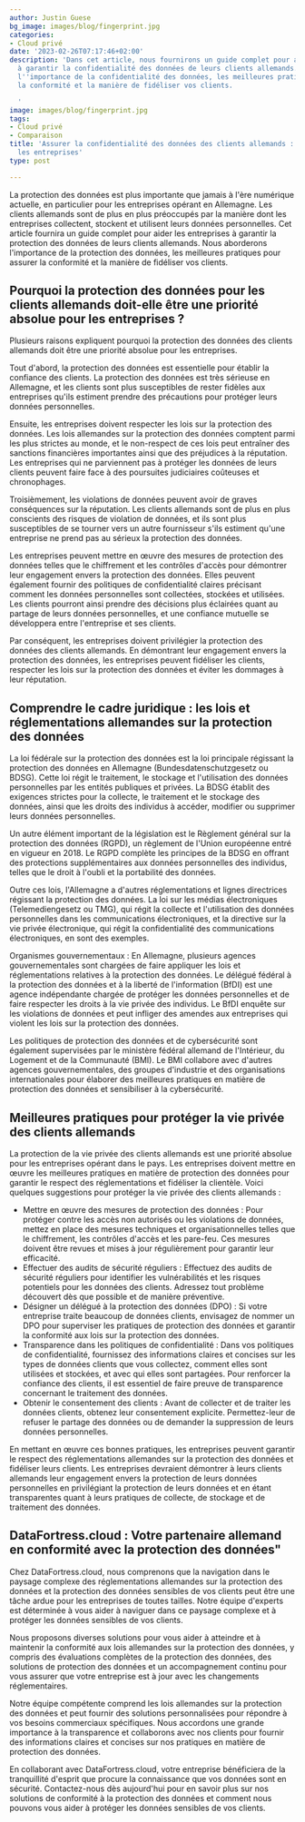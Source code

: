 ```yaml
---
author: Justin Guese
bg_image: images/blog/fingerprint.jpg
categories:
- Cloud privé
date: '2023-02-26T07:17:46+02:00'
description: 'Dans cet article, nous fournirons un guide complet pour aider les entreprises
  à garantir la confidentialité des données de leurs clients allemands. Nous aborderons
  l''importance de la confidentialité des données, les meilleures pratiques pour assurer
  la conformité et la manière de fidéliser vos clients.

  '
image: images/blog/fingerprint.jpg
tags:
- Cloud privé
- Comparaison
title: 'Assurer la confidentialité des données des clients allemands : un guide pour
  les entreprises'
type: post

---
```

La protection des données est plus importante que jamais à l'ère numérique actuelle, en particulier pour les entreprises opérant en Allemagne. Les clients allemands sont de plus en plus préoccupés par la manière dont les entreprises collectent, stockent et utilisent leurs données personnelles. Cet article fournira un guide complet pour aider les entreprises à garantir la protection des données de leurs clients allemands. Nous aborderons l'importance de la protection des données, les meilleures pratiques pour assurer la conformité et la manière de fidéliser vos clients.

## Pourquoi la protection des données pour les clients allemands doit-elle être une priorité absolue pour les entreprises ?

Plusieurs raisons expliquent pourquoi la protection des données des clients allemands doit être une priorité absolue pour les entreprises.

Tout d'abord, la protection des données est essentielle pour établir la confiance des clients. La protection des données est très sérieuse en Allemagne, et les clients sont plus susceptibles de rester fidèles aux entreprises qu'ils estiment prendre des précautions pour protéger leurs données personnelles.

Ensuite, les entreprises doivent respecter les lois sur la protection des données. Les lois allemandes sur la protection des données comptent parmi les plus strictes au monde, et le non-respect de ces lois peut entraîner des sanctions financières importantes ainsi que des préjudices à la réputation. Les entreprises qui ne parviennent pas à protéger les données de leurs clients peuvent faire face à des poursuites judiciaires coûteuses et chronophages.

Troisièmement, les violations de données peuvent avoir de graves conséquences sur la réputation. Les clients allemands sont de plus en plus conscients des risques de violation de données, et ils sont plus susceptibles de se tourner vers un autre fournisseur s'ils estiment qu'une entreprise ne prend pas au sérieux la protection des données.

Les entreprises peuvent mettre en œuvre des mesures de protection des données telles que le chiffrement et les contrôles d'accès pour démontrer leur engagement envers la protection des données. Elles peuvent également fournir des politiques de confidentialité claires précisant comment les données personnelles sont collectées, stockées et utilisées. Les clients pourront ainsi prendre des décisions plus éclairées quant au partage de leurs données personnelles, et une confiance mutuelle se développera entre l'entreprise et ses clients.

Par conséquent, les entreprises doivent privilégier la protection des données des clients allemands. En démontrant leur engagement envers la protection des données, les entreprises peuvent fidéliser les clients, respecter les lois sur la protection des données et éviter les dommages à leur réputation.

## Comprendre le cadre juridique : les lois et réglementations allemandes sur la protection des données

La loi fédérale sur la protection des données est la loi principale régissant la protection des données en Allemagne (Bundesdatenschutzgesetz ou BDSG). Cette loi régit le traitement, le stockage et l'utilisation des données personnelles par les entités publiques et privées. La BDSG établit des exigences strictes pour la collecte, le traitement et le stockage des données, ainsi que les droits des individus à accéder, modifier ou supprimer leurs données personnelles.

Un autre élément important de la législation est le Règlement général sur la protection des données (RGPD), un règlement de l'Union européenne entré en vigueur en 2018. Le RGPD complète les principes de la BDSG en offrant des protections supplémentaires aux données personnelles des individus, telles que le droit à l'oubli et la portabilité des données.

Outre ces lois, l'Allemagne a d'autres réglementations et lignes directrices régissant la protection des données. La loi sur les médias électroniques (Telemediengesetz ou TMG), qui régit la collecte et l'utilisation des données personnelles dans les communications électroniques, et la directive sur la vie privée électronique, qui régit la confidentialité des communications électroniques, en sont des exemples.

Organismes gouvernementaux :
En Allemagne, plusieurs agences gouvernementales sont chargées de faire appliquer les lois et réglementations relatives à la protection des données. Le délégué fédéral à la protection des données et à la liberté de l'information (BfDI) est une agence indépendante chargée de protéger les données personnelles et de faire respecter les droits à la vie privée des individus. Le BfDI enquête sur les violations de données et peut infliger des amendes aux entreprises qui violent les lois sur la protection des données.

Les politiques de protection des données et de cybersécurité sont également supervisées par le ministère fédéral allemand de l'Intérieur, du Logement et de la Communauté (BMI). Le BMI collabore avec d'autres agences gouvernementales, des groupes d'industrie et des organisations internationales pour élaborer des meilleures pratiques en matière de protection des données et sensibiliser à la cybersécurité.

## Meilleures pratiques pour protéger la vie privée des clients allemands

La protection de la vie privée des clients allemands est une priorité absolue pour les entreprises opérant dans le pays. Les entreprises doivent mettre en œuvre les meilleures pratiques en matière de protection des données pour garantir le respect des réglementations et fidéliser la clientèle. Voici quelques suggestions pour protéger la vie privée des clients allemands :

- Mettre en œuvre des mesures de protection des données : Pour protéger contre les accès non autorisés ou les violations de données, mettez en place des mesures techniques et organisationnelles telles que le chiffrement, les contrôles d'accès et les pare-feu. Ces mesures doivent être revues et mises à jour régulièrement pour garantir leur efficacité.
- Effectuer des audits de sécurité réguliers : Effectuez des audits de sécurité réguliers pour identifier les vulnérabilités et les risques potentiels pour les données des clients. Adressez tout problème découvert dès que possible et de manière préventive.
- Désigner un délégué à la protection des données (DPO) : Si votre entreprise traite beaucoup de données clients, envisagez de nommer un DPO pour superviser les pratiques de protection des données et garantir la conformité aux lois sur la protection des données.
- Transparence dans les politiques de confidentialité : Dans vos politiques de confidentialité, fournissez des informations claires et concises sur les types de données clients que vous collectez, comment elles sont utilisées et stockées, et avec qui elles sont partagées. Pour renforcer la confiance des clients, il est essentiel de faire preuve de transparence concernant le traitement des données.
- Obtenir le consentement des clients : Avant de collecter et de traiter les données clients, obtenez leur consentement explicite. Permettez-leur de refuser le partage des données ou de demander la suppression de leurs données personnelles.

En mettant en œuvre ces bonnes pratiques, les entreprises peuvent garantir le respect des réglementations allemandes sur la protection des données et fidéliser leurs clients. Les entreprises devraient démontrer à leurs clients allemands leur engagement envers la protection de leurs données personnelles en privilégiant la protection de leurs données et en étant transparentes quant à leurs pratiques de collecte, de stockage et de traitement des données.

## DataFortress.cloud : Votre partenaire allemand en conformité avec la protection des données"

Chez DataFortress.cloud, nous comprenons que la navigation dans le paysage complexe des réglementations allemandes sur la protection des données et la protection des données sensibles de vos clients peut être une tâche ardue pour les entreprises de toutes tailles. Notre équipe d'experts est déterminée à vous aider à naviguer dans ce paysage complexe et à protéger les données sensibles de vos clients.

Nous proposons diverses solutions pour vous aider à atteindre et à maintenir la conformité aux lois allemandes sur la protection des données, y compris des évaluations complètes de la protection des données, des solutions de protection des données et un accompagnement continu pour vous assurer que votre entreprise est à jour avec les changements réglementaires.

Notre équipe compétente comprend les lois allemandes sur la protection des données et peut fournir des solutions personnalisées pour répondre à vos besoins commerciaux spécifiques. Nous accordons une grande importance à la transparence et collaborons avec nos clients pour fournir des informations claires et concises sur nos pratiques en matière de protection des données.

En collaborant avec DataFortress.cloud, votre entreprise bénéficiera de la tranquillité d'esprit que procure la connaissance que vos données sont en sécurité. Contactez-nous dès aujourd'hui pour en savoir plus sur nos solutions de conformité à la protection des données et comment nous pouvons vous aider à protéger les données sensibles de vos clients.

